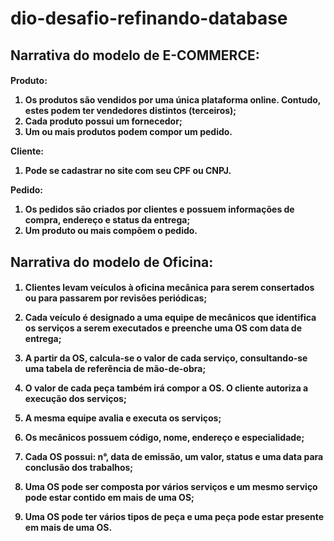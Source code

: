 # dio-desafio-refinando-database

<h2>Narrativa do modelo de E-COMMERCE:</h2>

<h4>

Produto:

1. Os produtos são vendidos por uma única plataforma online. Contudo, estes podem ter vendedores distintos (terceiros);
2. Cada produto possui um fornecedor;
3. Um ou mais produtos podem compor um pedido.

Cliente:

1. Pode se cadastrar no site com seu CPF ou CNPJ.

Pedido:

1. Os pedidos são criados por clientes e possuem informações de compra, endereço e status da entrega;
2. Um produto ou mais compõem o pedido.

</h4>

<h2>Narrativa do modelo de Oficina:</h2>

<h4>

1. Clientes levam veículos à oficina mecânica para serem consertados ou para passarem por revisões periódicas;

2. Cada veículo é designado a uma equipe de mecânicos que identifica os serviços a serem executados e preenche uma OS com data de entrega;

3. A partir da OS, calcula-se o valor de cada serviço, consultando-se uma tabela de referência de mão-de-obra;

4. O valor de cada peça também irá compor a OS. O cliente autoriza a execução dos serviços;

5. A mesma equipe avalia e executa os serviços;

6. Os mecânicos possuem código, nome, endereço e especialidade;

7. Cada OS possui: n°, data de emissão, um valor, status e uma data para conclusão dos trabalhos;

8. Uma OS pode ser composta por vários serviços e um mesmo serviço pode estar contido em mais de uma OS;

9. Uma OS pode ter vários tipos de peça e uma peça pode estar presente em mais de uma OS.

</h4>
